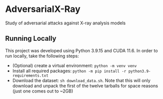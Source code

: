 # AdversarialX-Ray
Study of adversarial attacks against X-ray analysis models

## Running Locally
This project was developed using Python 3.9.15 and CUDA 11.6. In order to run locally, take the following steps:
- (Optional) create a virtual environment: `python -m venv venv`
- Install all required packages: `python -m pip install -r python3.9-requirements.txt`
- Download the dataset: `sh download_data.sh`. Note that this will only download and unpack the first of the twelve tarballs for space reasons (just one comes out to ~2GB)